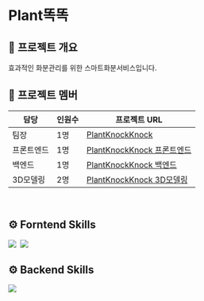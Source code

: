 # Plant똑똑

## 📑 프로젝트 개요
효과적인 화분관리를 위한 스마트화분서비스입니다.
<br />

## 🌱 프로젝트 멤버
|담당|인원수|프로젝트 URL| 
|---|---|---|
|팀장|1명|[PlantKnockKnock](https://github.com/PlantKnockKnock)|
|프론트엔드|1명|[PlantKnockKnock 프론트엔드](https://github.com/PlantKnockKnock/frontend)|  
|백엔드|1명|[PlantKnockKnock 백엔드](https://github.com/PlantKnockKnock/api-plantsmartfarm)|
|3D모델링|2명|[PlantKnockKnock 3D모델링](https://github.com/PlantKnockKnock/3DPRINT)|
<br />

## ⚙ Forntend Skills
<p>
  <img src="https://img.shields.io/badge/vue-4FC08D.svg?logo=vue.js&logoColor=white"/>&nbsp
  <img src="https://img.shields.io/badge/Vuetify-1867C0.svg?logo=vuetify&logoColor=white"/>&nbsp
</p> 

## ⚙ Backend Skills
<p>
  <img src="https://img.shields.io/badge/Nestjs-E0234E.svg?logo=nestjs&logoColor=white"/>&nbsp
</p> 
